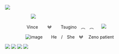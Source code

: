 ![](https://wilardo.crd.co/assets/images/gallery31/67b50105.png?v=b62e9456)

⠀ ⠀   ⠀    ⠀    ⠀  ⠀    ![](https://i.pinimg.com/236x/8a/f3/81/8af381214720f8b4c40e196053be9f9f.jpg)  

⠀   ⠀  ⠀    ⠀   ⠀   Vince⠀⠀⠀𖤍⠀⠀⠀Tsugino ⠀︵⠀    ︵⠀⠀  ![](https://xyz.crd.co/assets/images/gallery18/ccd564c6.gif?v=4ca63763)

⠀ ⠀⠀ ⠀  ⠀ ![image](https://github.com/Liquid-Smooth/Liquid-Smooth/assets/139283210/efe507ff-0fe8-40d0-9766-4949abb9cc07)⠀ ⠀ He⠀ /⠀ She⠀ 𖤍 ⠀ Zeno patient  ⠀


![](https://64.media.tumblr.com/a77414c7b4eff83c9d50658c66354192/9af10e6ef50ca95b-d4/s100x200/9914e773a4733fea7b456954bf4230d8cb4b9064.gifv) ![](https://wilardo.crd.co/assets/images/gallery24/9f4b01d1.png?v=b62e9456) ![](https://wilardo.crd.co/assets/images/gallery24/c2c16242.png?v=b62e9456) ![](https://wilardo.crd.co/assets/images/gallery08/28e83158.png?v=b62e9456)
